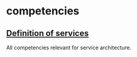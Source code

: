 # competencies

## [Definition of services](1_definition_services/README.md)
All competencies relevant for service architecture.

